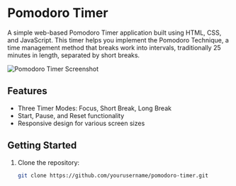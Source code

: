 # Pomodoro Timer

A simple web-based Pomodoro Timer application built using HTML, CSS, and JavaScript. This timer helps you implement the Pomodoro Technique, a time management method that breaks work into intervals, traditionally 25 minutes in length, separated by short breaks.

![Pomodoro Timer Screenshot](screenshot/Pomodoro.png)

## Features

- Three Timer Modes: Focus, Short Break, Long Break
- Start, Pause, and Reset functionality
- Responsive design for various screen sizes

## Getting Started

1. Clone the repository:

   ```bash
   git clone https://github.com/yourusername/pomodoro-timer.git
